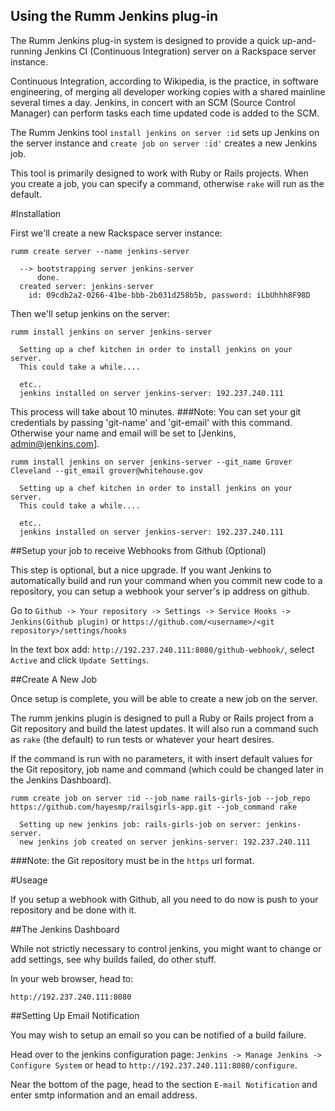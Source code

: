 ## Using the Rumm Jenkins plug-in

The Rumm Jenkins plug-in system is designed to provide a quick up-and-running Jenkins CI (Continuous Integration) server on a Rackspace server instance.

Continuous Integration, according to Wikipedia, is the practice, in software engineering, of merging all developer working copies with a shared mainline several times a day. Jenkins, in concert with an SCM (Source Control Manager) can perform tasks each time updated code is added to the SCM.

The Rumm Jenkins tool `install jenkins on server :id` sets up Jenkins on the server instance and `create job on server :id'` creates a new Jenkins job.

This tool is primarily designed to work with Ruby or Rails projects. When you create a job, you can specify a command, otherwise `rake` will run as the default.

#Installation

First we'll create a new Rackspace server instance:

    rumm create server --name jenkins-server

      --> bootstrapping server jenkins-server
          done.
      created server: jenkins-server
        id: 09cdb2a2-0266-41be-bbb-2b031d258b5b, password: iLbUhhh8F98D

Then we'll setup jenkins on the server:

    rumm install jenkins on server jenkins-server

      Setting up a chef kitchen in order to install jenkins on your server.
      This could take a while....

      etc..
      jenkins installed on server jenkins-server: 192.237.240.111

This process will take about 10 minutes.
###Note: You can set your git credentials by passing 'git-name' and 'git-email' with this command. Otherwise your name and email will be set to [Jenkins, admin@jenkins.com].

    rumm install jenkins on server jenkins-server --git_name Grover Cleveland --git_email grover@whitehouse.gov

      Setting up a chef kitchen in order to install jenkins on your server.
      This could take a while....

      etc..
      jenkins installed on server jenkins-server: 192.237.240.111

##Setup your job to receive Webhooks from Github (Optional)

This step is optional, but a nice upgrade. If you want Jenkins to automatically build and run your command when you commit new code to a repository, you can setup a webhook your server's ip address on github.

Go to `Github -> Your repository -> Settings -> Service Hooks -> Jenkins(Github plugin)` or `https://github.com/<username>/<git repository>/settings/hooks`

In the text box add: `http://192.237.240.111:8080/github-webhook/`, select `Active` and click `Update Settings`.

##Create A New Job

Once setup is complete, you will be able to create a new job on the server.

The rumm jenkins plugin is designed to pull a Ruby or Rails project from a Git repository and build the latest updates. It will also run a command such as `rake` (the default) to run tests or whatever your heart desires.

If the command is run with no parameters, it with insert default values for the Git repository, job name and command (which could be changed later in the Jenkins Dashboard).

    rumm create job on server :id --job_name rails-girls-job --job_repo https://github.com/hayesmp/railsgirls-app.git --job_command rake

      Setting up new jenkins job: rails-girls-job on server: jenkins-server.
      new jenkins job created on server jenkins-server: 192.237.240.111

###Note: the Git repository must be in the `https` url format.

#Useage

If you setup a webhook with Github, all you need to do now is push to your repository and be done with it.

##The Jenkins Dashboard

While not strictly necessary to control jenkins, you might want to change or add settings, see why builds failed, do other stuff.

In your web browser, head to:

    http://192.237.240.111:8080

##Setting Up Email Notification

You may wish to setup an email so you can be notified of a build failure.

Head over to the jenkins configuration page: `Jenkins -> Manage Jenkins -> Configure System` or head to `http://192.237.240.111:8080/configure`.

Near the bottom of the page, head to the section `E-mail Notification` and enter smtp information and an email address.